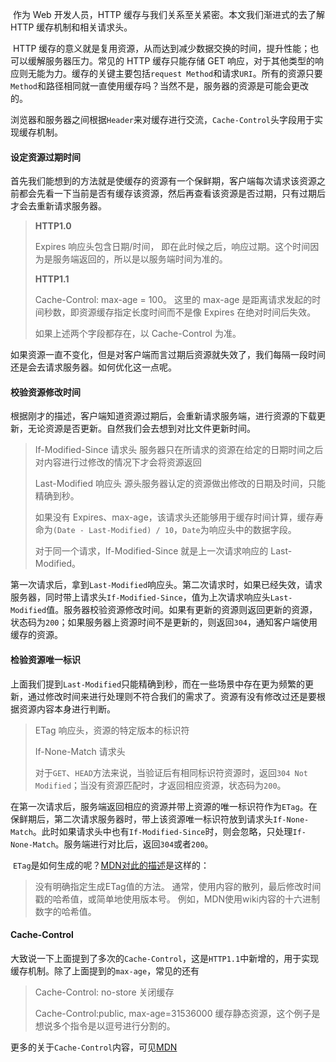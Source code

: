 ​ 作为 Web 开发人员，HTTP 缓存与我们关系至关紧密。本文我们渐进式的去了解 HTTP 缓存机制和相关请求头。

​ HTTP 缓存的意义就是复用资源，从而达到减少数据交换的时间，提升性能；也可以缓解服务器压力。常见的 HTTP 缓存只能存储 GET 响应，对于其他类型的响应则无能为力。缓存的关键主要包括`request Method`和请求`URI`。所有的资源只要`Method`和路径相同就一直使用缓存吗？当然不是，服务器的资源是可能会更改的。

​ 浏览器和服务器之间根据`Header`来对缓存进行交流，`Cache-Control`头字段用于实现缓存机制。

#### 设定资源过期时间

​ 首先我们能想到的方法就是使缓存的资源有一个保鲜期，客户端每次请求该资源之前都会先看一下当前是否有缓存该资源，然后再查看该资源是否过期，只有过期后才会去重新请求服务器。

> **HTTP1.0**
>
> Expires 响应头包含日期/时间， 即在此时候之后，响应过期。这个时间因为是服务端返回的，所以是以服务端时间为准的。
>
> **HTTP1.1**
>
> Cache-Control: max-age = 100。 这里的 max-age 是距离请求发起的时间秒数，即资源缓存指定长度时间而不是像 Expires 在绝对时间后失效。
>
> 如果上述两个字段都存在，以 Cache-Control 为准。

​ 如果资源一直不变化，但是对客户端而言过期后资源就失效了，我们每隔一段时间还是会去请求服务器。如何优化这一点呢。

#### 校验资源修改时间

​ 根据刚才的描述，客户端知道资源过期后，会重新请求服务端，进行资源的下载更新，无论资源是否更新。自然我们会去想到对比文件更新时间。

> If-Modified-Since 请求头 服务器只在所请求的资源在给定的日期时间之后对内容进行过修改的情况下才会将资源返回
>
> Last-Modified 响应头 源头服务器认定的资源做出修改的日期及时间，只能精确到秒。
>
> 如果没有 Expires、max-age，该请求头还能够用于缓存时间计算，缓存寿命为`(Date - Last-Modified) / 10`，`Date`为响应头中的数据字段。
>
> 对于同一个请求，If-Modified-Since 就是上一次请求响应的 Last-Modified。

​ 第一次请求后，拿到`Last-Modified`响应头。第二次请求时，如果已经失效，请求服务器，同时带上请求头`If-Modified-Since`，值为上次请求响应头`Last-Modified`值。服务器校验资源修改时间。如果有更新的资源则返回更新的资源，状态码为`200`；如果服务器上资源时间不是更新的，则返回`304`，通知客户端使用缓存的资源。

#### 检验资源唯一标识

​ 上面我们提到`Last-Modified`只能精确到秒，而在一些场景中存在更为频繁的更新，通过修改时间来进行处理则不符合我们的需求了。资源有没有修改过还是要根据资源内容本身进行判断。
> ETag  响应头，资源的特定版本的标识符
>
> If-None-Match 请求头
> 
> 对于`GET`、`HEAD`方法来说，当验证后有相同标识符资源时，返回`304 Not Modified`；当没有资源匹配时，才返回相应资源，状态码为`200`。

​ 在第一次请求后，服务端返回相应的资源并带上资源的唯一标识符作为`ETag`。在保鲜期后，第二次请求服务器时，带上该资源唯一标识符放到请求头`If-None-Match`。此时如果请求头中也有`If-Modified-Since`时，则会忽略，只处理`If-None-Match`。服务端进行对比后，返回`304`或者`200`。

​ `ETag`是如何生成的呢？[MDN对此的描述](https://developer.mozilla.org/zh-CN/docs/Web/HTTP/Headers/ETag)是这样的：
>没有明确指定生成ETag值的方法。 通常，使用内容的散列，最后修改时间戳的哈希值，或简单地使用版本号。 例如，MDN使用wiki内容的十六进制数字的哈希值。

#### Cache-Control
​ 大致说一下上面提到了多次的`Cache-Control`，这是`HTTP1.1`中新增的，用于实现缓存机制。除了上面提到的`max-age`，常见的还有

> Cache-Control: no-store 关闭缓存
> 
> Cache-Control:public, max-age=31536000 缓存静态资源，这个例子是想说多个指令是以逗号进行分割的。
> 
更多的关于`Cache-Control`内容，可见[MDN](https://developer.mozilla.org/zh-CN/docs/Web/HTTP/Headers/Cache-Control)
 